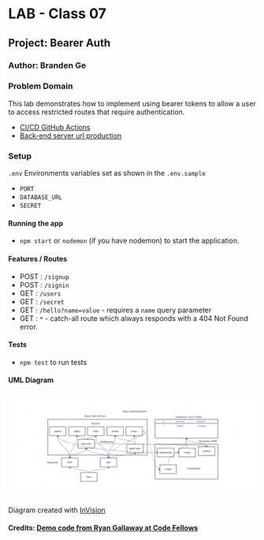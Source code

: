# LAB - Class 07

## Project: Bearer Auth

### Author: Branden Ge

### Problem Domain

This lab demonstrates how to implement using bearer tokens to allow a user to access restricted routes that require authentication.

- [CI/CD GitHub Actions](https://github.com/brandenge/bearer-auth/actions)
- [Back-end server url production](https://bearer-auth-88.herokuapp.com/)

### Setup

`.env` Environments variables set as shown in the `.env.sample`

- `PORT`
- `DATABASE_URL`
- `SECRET`

#### Running the app

- `npm start` or `nodemon` (if you have nodemon) to start the application.

#### Features / Routes

- POST : `/signup`
- POST : `/signin`
- GET : `/users`
- GET : `/secret`
- GET : `/hello?name=value` - requires a `name` query parameter
- GET : `*` - catch-all route which always responds with a 404 Not Found error.

#### Tests

- `npm test` to run tests

#### UML Diagram

![UML Diagram](uml7.png)

Diagram created with [InVision](https://www.invisionapp.com/)

#### Credits: [Demo code from Ryan Gallaway at Code Fellows](https://github.com/codefellows/seattle-code-javascript-401d48/tree/main/class-07/inclass-demo)
